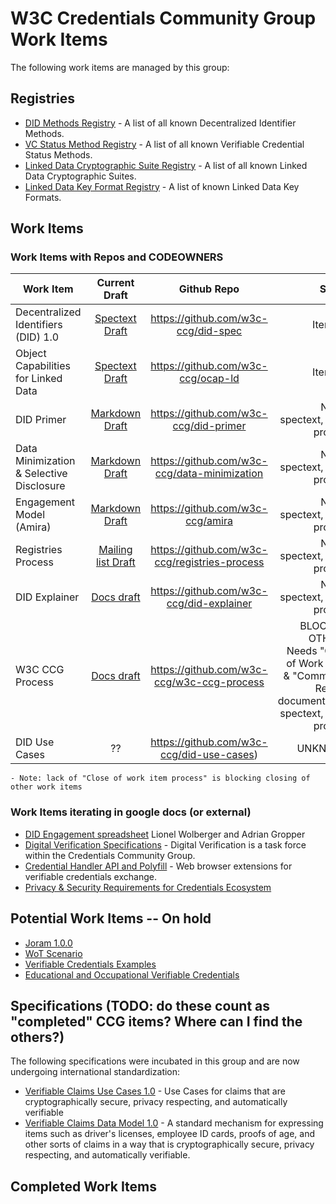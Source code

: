 # W3C Credentials Community Group Work Items

The following work items are managed by this group:

## Registries

- [DID Methods Registry](https://w3c-ccg.github.io/did-method-registry) - A list of all known Decentralized Identifier Methods.
- [VC Status Method Registry](https://w3c-ccg.github.io/vc-status-registry) - A list of all known Verifiable Credential Status Methods.
- [Linked Data Cryptographic Suite Registry](https://w3c-ccg.github.io/ld-cryptosuite-registry/) - A list of all known Linked Data Cryptographic Suites.
- [Linked Data Key Format Registry](https://htmlpreview.github.io/?https://github.com/w3c-ccg/did-spec/blob/4eafb19e5c66b9d54e31d88460b89bdc00a07d80/ld-keys.html) - A list of known Linked Data Key Formats.

## Work Items

### Work Items with Repos and CODEOWNERS

| Work Item | Current Draft | Github Repo | Status | 
| --------- |:-------------:|:-----:|-----:|
| Decentralized Identifiers (DID) 1.0 | [Spectext Draft](https://w3c-ccg.github.io/did-spec/) | https://github.com/w3c-ccg/did-spec | Iterating | 
| Object Capabilities for Linked Data | [Spectext Draft](https://w3c-ccg.github.io/ocap-ld/) | https://github.com/w3c-ccg/ocap-ld | Iterating |
| DID Primer | [Markdown Draft](https://w3c-ccg.github.io/did-primer/) | https://github.com/w3c-ccg/did-primer | Needs spectext, close process |
| Data Minimization & Selective Disclosure | [Markdown Draft](https://github.com/w3c-ccg/data-minimization) | https://github.com/w3c-ccg/data-minimization | Needs spectext, close process |
| Engagement Model (Amira) | [Markdown Draft](https://github.com/WebOfTrustInfo/rwot5-boston/blob/master/final-documents/amira.md) | https://github.com/w3c-ccg/amira | Needs spectext, close process |
| Registries Process | [Mailing list Draft](https://lists.w3.org/Archives/Public/public-credentials/2017Dec/0020.html) | https://github.com/w3c-ccg/registries-process | Needs spectext, close process |
| DID Explainer | [Docs draft](https://docs.google.com/document/d/1JIWWs8YTWP83Hao5UXyrgpddYu9F0v8lGDUo0Usor10/edit) | https://github.com/w3c-ccg/did-explainer | Needs spectext, close process |
| W3C CCG Process | [Docs draft](https://docs.google.com/document/d/1vj811aUbs8GwZUNo-LIFBHafsz4rZTSnRtPv7RQaqNc/edit#) | https://github.com/w3c-ccg/w3c-ccg-process | BLOCKING OTHERS: Needs "Close of Work Item" & "Community Report" documentation, spectext, close process |
| DID Use Cases | ?? | https://github.com/w3c-ccg/did-use-cases) | UNKNOWN |
    - Note: lack of "Close of work item process" is blocking closing of other work items 


### Work Items iterating in google docs (or external)
- [DID Engagement spreadsheet](https://docs.google.com/spreadsheets/d/1ZDHH1p4EBjxVqQJyO07gWOowhrsW2hrkRH2kgNzt0y0/edit#gid=1477995692) Lionel Wolberger and Adrian Gropper
- [Digital Verification Specifications](https://w3c-dvcg.github.io/) - Digital Verification is a task force within the Credentials Community Group.
- [Credential Handler API and Polyfill](https://github.com/digitalbazaar/credential-handler-polyfill) - Web browser extensions for verifiable credentials exchange.
- [Privacy & Security Requirements for Credentials Ecosystem](https://goo.gl/ZeyJUS)

## Potential Work Items -- On hold
- [Joram 1.0.0](http://bit.ly/joram100)
- [WoT Scenario](https://github.com/WebOfTrustInfo/rebooting-the-web-of-trust-fall2017/blob/master/topics-and-advance-readings/RWOT-User-Story.md)
- [Verifiable Credentials Examples](https://github.com/w3c-ccg/vc-examples)
- [Educational and Occupational Verifiable Credentials](https://github.com/w3c-ccg/edu_occ_verifiable_credentials)

## Specifications (TODO: do these count as "completed" CCG items? Where can I find the others?)

The following specifications were incubated in this group and are now undergoing international standardization:

- [Verifiable Claims Use Cases 1.0](https://w3c.github.io/vc-use-cases/) - Use Cases for claims that are cryptographically secure, privacy respecting, and automatically verifiable
- [Verifiable Claims Data Model 1.0](https://w3c.github.io/vc-data-model/) - A standard mechanism for expressing items such as driver's licenses, employee ID cards, proofs of age, and other sorts of claims in a way that is cryptographically secure, privacy respecting, and automatically verifiable.

## Completed Work Items

